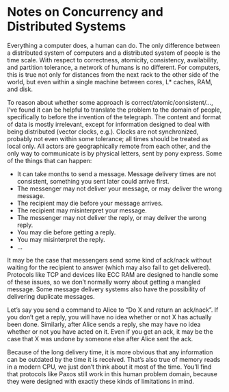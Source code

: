 # Notes on Concurrency and Distributed Systems

Everything a computer does, a human can do. The only difference
between a distributed system of computers and a distributed system of
people is the time scale. With respect to correctness, atomicity,
consistency, availability, and partition tolerance, a network of
humans is no different. For computers, this is true not only for
distances from the next rack to the other side of the world, but even
within a single machine between cores, L* caches, RAM, and disk.

To reason about whether some approach is correct/atomic/consistent/…,
I’ve found it can be helpful to translate the problem to the domain of
people, specifically to before the invention of the telegraph. The
content and format of data is mostly irrelevant, except for
information designed to deal with being distributed (vector clocks,
e.g.). Clocks are not synchronized, probably not even within some
tolerance; all times should be treated as local only. All actors are
geographically remote from each other, and the only way to communicate
is by physical letters, sent by pony express. Some of the things that
can happen:

* It can take months to send a message. Message delivery times are not
consistent, something you sent later could arrive first.
* The messenger may not deliver your message, or may deliver the wrong
message.
* The recipient may die before your message arrives.
* The recipient may misinterpret your message.
* The messenger may not deliver the reply, or may deliver the wrong
reply.
* You may die before getting a reply.
* You may misinterpret the reply.
* ...

It may be the case that messengers send some kind of ack/nack without
waiting for the recipient to answer (which may also fail to get
delivered). Protocols like TCP and devices like ECC RAM are designed
to handle some of these issues, so we don’t normally worry about
getting a mangled message. Some message delivery systems also have the
possibility of delivering duplicate messages.

Let’s say you send a command to Alice to “Do X and return an
ack/nack”. If you don’t get a reply, you will have no idea whether or
not X has actually been done. Similarly, after Alice sends a reply,
she may have no idea whether or not you have acted on it. Even if you
get an ack, it may be the case that X was undone by someone else after
Alice sent the ack.

Because of the long delivery time, it is more obvious that any
information can be outdated by the time it is received. That’s also
true of memory reads in a modern CPU, we just don’t think about it
most of the time. You’ll find that protocols like Paxos still work in
this human problem domain, because they were designed with exactly
these kinds of limitations in mind.
